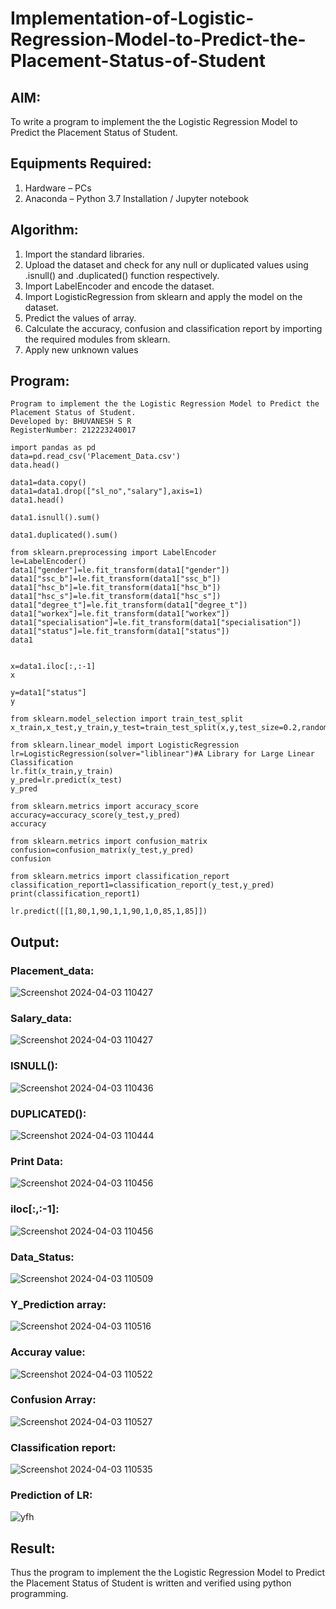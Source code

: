 # Implementation-of-Logistic-Regression-Model-to-Predict-the-Placement-Status-of-Student

## AIM:
To write a program to implement the the Logistic Regression Model to Predict the Placement Status of Student.

## Equipments Required:
1. Hardware – PCs
2. Anaconda – Python 3.7 Installation / Jupyter notebook

## Algorithm:
  1. Import the standard libraries.
  2. Upload the dataset and check for any null or duplicated values using .isnull() and .duplicated() function respectively.
  3. Import LabelEncoder and encode the dataset.
  4. Import LogisticRegression from sklearn and apply the model on the dataset.
  5. Predict the values of array.
  6. Calculate the accuracy, confusion and classification report by importing the required modules from sklearn.
  7. Apply new unknown values
## Program:
 ```
 Program to implement the the Logistic Regression Model to Predict the Placement Status of Student.
 Developed by: BHUVANESH S R
 RegisterNumber: 212223240017
```
```
import pandas as pd
data=pd.read_csv('Placement_Data.csv')
data.head()

data1=data.copy()
data1=data1.drop(["sl_no","salary"],axis=1)
data1.head()

data1.isnull().sum()

data1.duplicated().sum()

from sklearn.preprocessing import LabelEncoder
le=LabelEncoder()
data1["gender"]=le.fit_transform(data1["gender"])
data1["ssc_b"]=le.fit_transform(data1["ssc_b"])
data1["hsc_b"]=le.fit_transform(data1["hsc_b"])
data1["hsc_s"]=le.fit_transform(data1["hsc_s"])
data1["degree_t"]=le.fit_transform(data1["degree_t"])
data1["workex"]=le.fit_transform(data1["workex"])
data1["specialisation"]=le.fit_transform(data1["specialisation"])
data1["status"]=le.fit_transform(data1["status"])
data1


x=data1.iloc[:,:-1]
x

y=data1["status"]
y

from sklearn.model_selection import train_test_split
x_train,x_test,y_train,y_test=train_test_split(x,y,test_size=0.2,random_state=0)

from sklearn.linear_model import LogisticRegression
lr=LogisticRegression(solver="liblinear")#A Library for Large Linear Classification
lr.fit(x_train,y_train)
y_pred=lr.predict(x_test)
y_pred

from sklearn.metrics import accuracy_score
accuracy=accuracy_score(y_test,y_pred)
accuracy

from sklearn.metrics import confusion_matrix
confusion=confusion_matrix(y_test,y_pred)
confusion

from sklearn.metrics import classification_report
classification_report1=classification_report(y_test,y_pred)
print(classification_report1)

lr.predict([[1,80,1,90,1,1,90,1,0,85,1,85]])
```

## Output:
### Placement_data:
![Screenshot 2024-04-03 110427](https://github.com/Vinishofficial/Implementation-of-Logistic-Regression-Model-to-Predict-the-Placement-Status-of-Student/assets/146931793/31b97185-e77e-48ef-86b2-b2ea2b17db89)


### Salary_data:
![Screenshot 2024-04-03 110427](https://github.com/Vinishofficial/Implementation-of-Logistic-Regression-Model-to-Predict-the-Placement-Status-of-Student/assets/146931793/cff1e799-fdcb-40a1-b8c3-d8859990a18f)


### ISNULL():
![Screenshot 2024-04-03 110436](https://github.com/Vinishofficial/Implementation-of-Logistic-Regression-Model-to-Predict-the-Placement-Status-of-Student/assets/146931793/55043109-6af5-4718-8614-e86bf1f7c42c)



### DUPLICATED():
![Screenshot 2024-04-03 110444](https://github.com/Vinishofficial/Implementation-of-Logistic-Regression-Model-to-Predict-the-Placement-Status-of-Student/assets/146931793/7bf392b1-d8e5-424d-9a01-96eaec5d5bfc)

### Print Data:
![Screenshot 2024-04-03 110456](https://github.com/Vinishofficial/Implementation-of-Logistic-Regression-Model-to-Predict-the-Placement-Status-of-Student/assets/146931793/b28806c1-2bb0-4cda-848e-836b0fb443c0)


### iloc[:,:-1]:
![Screenshot 2024-04-03 110456](https://github.com/Vinishofficial/Implementation-of-Logistic-Regression-Model-to-Predict-the-Placement-Status-of-Student/assets/146931793/3a2a742a-6069-41f3-876b-2107305268e8)

### Data_Status:
![Screenshot 2024-04-03 110509](https://github.com/Vinishofficial/Implementation-of-Logistic-Regression-Model-to-Predict-the-Placement-Status-of-Student/assets/146931793/13cd4c36-4f8c-41f6-b163-b1fe6b07742c)


### Y_Prediction array:
![Screenshot 2024-04-03 110516](https://github.com/Vinishofficial/Implementation-of-Logistic-Regression-Model-to-Predict-the-Placement-Status-of-Student/assets/146931793/9beda7c6-7302-4416-80c6-aa361e35abac)

### Accuray value:
![Screenshot 2024-04-03 110522](https://github.com/Vinishofficial/Implementation-of-Logistic-Regression-Model-to-Predict-the-Placement-Status-of-Student/assets/146931793/89e550c2-ab3c-446e-8296-359f010e0971)


### Confusion Array:
![Screenshot 2024-04-03 110527](https://github.com/Vinishofficial/Implementation-of-Logistic-Regression-Model-to-Predict-the-Placement-Status-of-Student/assets/146931793/3eaf436c-1269-48cd-8a9e-0e9e876468f2)


### Classification report:
![Screenshot 2024-04-03 110535](https://github.com/Vinishofficial/Implementation-of-Logistic-Regression-Model-to-Predict-the-Placement-Status-of-Student/assets/146931793/d4a6ac8f-1abe-4151-931a-cc4f4f9cf267)

### Prediction of LR:
![yfh](https://github.com/Bhuvanesh-Suresh/Implementation-of-Logistic-Regression-Model-to-Predict-the-Placement-Status-of-Student/assets/145742661/72d4fee2-3aab-43d8-8f51-aed003ccff54)

## Result:
Thus the program to implement the the Logistic Regression Model to Predict the Placement Status of Student is written and verified using python programming.
